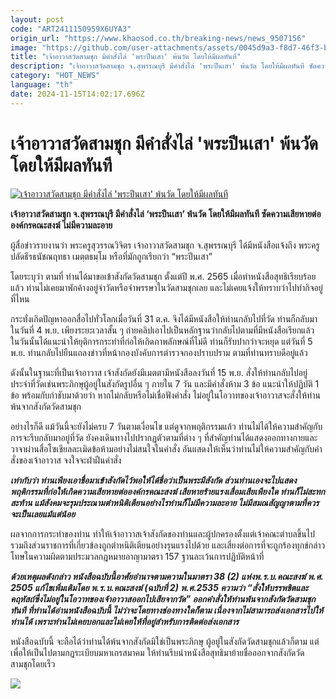 ```yaml
---
layout: post
code: "ART2411150959X6UYA3"
origin_url: "https://www.khaosod.co.th/breaking-news/news_9507156"
image: "https://github.com/user-attachments/assets/0045d9a3-f8d7-46f3-b1fd-5a0db1637b37"
title: "เจ้าอาวาสวัดสามชุก มีคำสั่งไล่ 'พระปีนเสา' พ้นวัด โดยให้มีผลทันที"
description: "เจ้าอาวาสวัดสามชุก จ.สุพรรณบุรี มีคำสั่งไล่ 'พระปีนเสา' พ้นวัด โดยให้มีผลทันที ซัดความเสียหายต่อองค์กรคณะสงฆ์ ไม่มีความละอาย"
category: "HOT_NEWS"
language: "th"
date: 2024-11-15T14:02:17.696Z
---
```


# เจ้าอาวาสวัดสามชุก มีคำสั่งไล่ 'พระปีนเสา' พ้นวัด โดยให้มีผลทันที

[![เจ้าอาวาสวัดสามชุก มีคำสั่งไล่ 'พระปีนเสา' พ้นวัด โดยให้มีผลทันที](https://www.khaosod.co.th/wpapp/uploads/2024/11/watsamchuk-a.jpg "เจ้าอาวาสวัดสามชุก มีคำสั่งไล่ 'พระปีนเสา' พ้นวัด โดยให้มีผลทันที")](https://www.khaosod.co.th/wpapp/uploads/2024/11/watsamchuk-a.jpg)

**เจ้าอาวาสวัดสามชุก จ.สุพรรณบุรี มีคำสั่งไล่ ‘พระปีนเสา’ พ้นวัด โดยให้มีผลทันที ซัดความเสียหายต่อองค์กรคณะสงฆ์ ไม่มีความละอาย**

ผู้สื่อข่าวรายงานว่า พระครูสุวรรณวิจิตร เจ้าอาวาสวัดสามชุก จ.สุพรรณบุรี ได้มีหนังสือแจ้งถึง พระครูปลัดธีรธนัชณฤทธา เมตฺตธมฺโม หรือที่มักถูกเรียกว่า “พระปีนเสา”

โดยระบุว่า ตามที่ ท่านได้มาขอเข้าสังกัดวัดสามชุก ตั้งแต่ปี พ.ศ. 2565 เมื่อทำหนังสือสุทธิเรียบร้อยแล้ว ท่านไม่เคยมาพักค้างอยู่จำวัดหรือจำพรรษาในวัดสามชุกเลย และไม่เคยแจ้งให้ทราบว่าไปทำกิจอยู่ที่ไหน

กระทั่งเกิดปัญหาออกสื่อไปทั่วโลกเมื่อวันที่ 31 ต.ค. จึงได้มีหนังสือให้ท่านกลับไปที่วัด ท่านก็กลับมาในวันที่ 4 พ.ย. เพียงระยะเวลาสั้น ๆ ถ่ายคลิปเอาไปเป็นหลักฐานว่ากลับไปตามที่มีหนังสือเรียกแล้ว ในวันนั้นได้แนะนำให้ยุติการกระทำที่ก่อให้เกิดภาพลักษณ์ที่ไม่ดี ท่านก็รับปากว่าจะหยุด แต่วันที่ 5 พ.ย. ท่านกลับไปยืนแถลงข่าวที่หน้ากองบังคับการตำรวจกองปราบปราม ตามที่ท่านทราบดีอยู่แล้ว

ดังนั้นในฐานะที่เป็นเจ้าอาวาส เจ้าสังกัดยังมีเมตตามีหนังสือลงวันที่ 15 พ.ย. สั่งให้ท่านกลับไปอยู่ประจำที่วัดเช่นพระภิกษุผู้อยู่ในสังกัดรูปอื่น ๆ ภายใน 7 วัน และมีคำสั่งห้าม 3 ข้อ แนะนำให้ปฏิบัติ 1 ข้อ พร้อมกับกำชับมาด้วยว่า หากไม่กลับหรือไม่เชื่อฟังคำสั่ง ไม่อยู่ในโอวาทของเจ้าอาวาสจะสั่งให้ท่านพ้นจากสังกัดวัดสามชุก

อย่างไรก็ดี แม้วันนี้จะยังไม่ครบ 7 วันตามเงื่อนไข แต่ดูจากพฤติกรรมแล้ว ท่านไม่ได้ให้ความสำคัญกับการจะรีบกลับมาอยู่ที่วัด ยังคงเดินทางไปปรากฏตัวตามที่ต่าง ๆ ที่สำคัญท่านได้แสดงออกทางกายและวาจาผ่านสื่อโซเชียลละเมิดข้อห้ามอย่างไม่สนใจในคำสั่ง อันแสดงให้เห็นว่าท่านไม่ให้ความสำคัญกับคำสั่งของเจ้าอาวาส จงใจจะฝ่าฝืนคำสั่ง

_**เท่ากับว่า ท่านเพียงเอาชื่อมาเข้าสังกัดไว้พอให้ได้ชื่อว่าเป็นพระมีสังกัด ส่วนท่านเองจะไปแสดงพฤติกรรมที่ก่อให้เกิดความเสียหายต่อองค์กรคณะสงฆ์ เสียหายร้ายแรงเสื่อมเสียเพียงใด ท่านก็ไม่สะทกสะท้าน แม้สังคมจะรุมประณามตำหนิติเตียนอย่างไรท่านก็ไม่มีความละอาย ไม่มีสมณสัญญาตามที่ควรจะเป็นเลยแม้แต่น้อย**_

ผลจากการกระทำของท่าน ทำให้เจ้าอาวาสเจ้าสังกัดของท่านและผู้ปกครองตั้งแต่เจ้าคณะตำบลขึ้นไป รวมถึงส่วนราชการที่เกี่ยวข้องถูกตำหนิติเตียนอย่างรุนแรงไปด้วย และเสี่ยงต่อการที่จะถูกร้องทุกข์กล่าวโทษในความผิดตามประมวลกฎหมายอาญามาตรา 157 ฐานละเว้นการปฏิบัติหน้าที่

_**ด้วยเหตุผลดังกล่าว หนังสือฉบับนี้อาศัยอำนาจตามความในมาตรา 38 (2) แห่งพ.ร.บ.คณะสงฆ์ พ.ศ. 2505 แก้ไขเพิ่มเติมโดย พ.ร.บ.คณะสงฆ์ (ฉบับที่ 2) พ.ศ.2535 ความว่า “สั่งให้บรรพชิตและคฤหัสถ์ซึ่งไม่อยู่ในโอวาทของเจ้าอาวาสออกไปเสียจากวัด” ออกคำสั่งให้ท่านพ้นจากสังกัดวัดสามชุกทันที ที่ท่านได้อ่านหนังสือฉบับนี้ ไม่ว่าจะโดยทางช่องทางใดก็ตาม เนื่องจากไม่สามารถส่งเอกสารไปให้ท่านได้ เพราะท่านไม่เคยบอกและไม่เคยให้ที่อยู่สำหรับการติดต่อส่งเอกสาร**_

หนังสือฉบับนี้ จะถือได้ว่าท่านได้พ้นจากสังกัดมิใช่เป็นพระภิกษุ ผู้อยู่ในสังกัดวัดสามชุกแล้วก็ตาม แต่เพื่อให้เป็นไปตามกฎระเบียบมหาเถรสมาคม ให้ท่านรีบนำหนังสือสุทธิมาย้ายชื่อออกจากสังกัดวัดสามชุกโดยเร็ว

![](https://www.khaosod.co.th/wpapp/uploads/2024/11/watsamchuk.jpg)